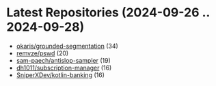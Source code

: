 # Latest Repositories (2024-09-26 .. 2024-09-28)

- [okaris/grounded-segmentation](https://github.com/okaris/grounded-segmentation) (34)
- [remvze/pswd](https://github.com/remvze/pswd) (20)
- [sam-paech/antislop-sampler](https://github.com/sam-paech/antislop-sampler) (19)
- [dh1011/subscription-manager](https://github.com/dh1011/subscription-manager) (16)
- [SniperXDev/kotlin-banking](https://github.com/SniperXDev/kotlin-banking) (16)
